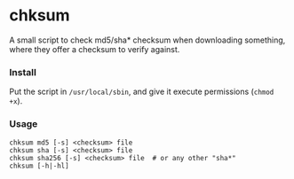 chksum
======

A small script to check md5/sha* checksum when downloading something, where they offer a checksum to verify against.

### Install

Put the script in `/usr/local/sbin`, and give it execute permissions (`chmod +x`).

### Usage

	chksum md5 [-s] <checksum> file
	chksum sha [-s] <checksum> file
	chksum sha256 [-s] <checksum> file	# or any other "sha*"
	chksum [-h|-hl]

